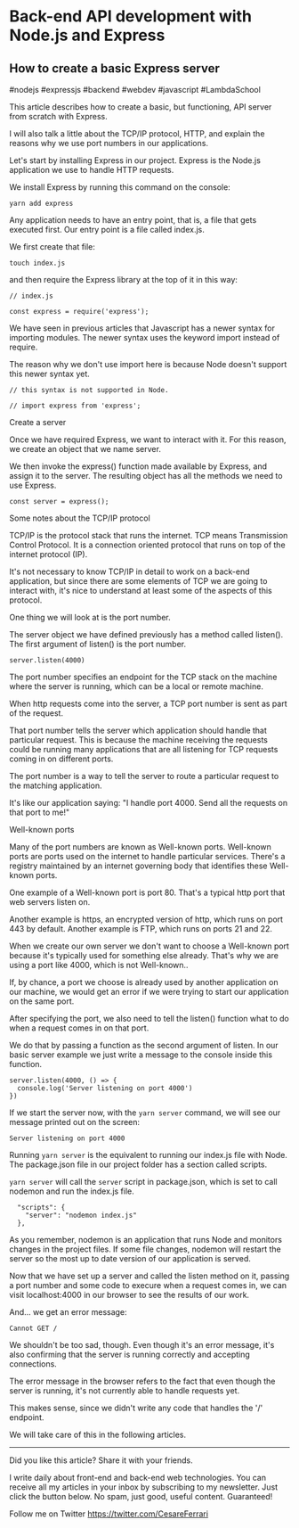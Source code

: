 # Back-end API development with Node.js and Express
## How to create a basic Express server 

  #nodejs #expressjs #backend #webdev #javascript #LambdaSchool


This article describes how to create a basic, but functioning, API server from scratch with Express.
  
I will also talk a little about the TCP/IP protocol, HTTP, and explain the reasons why we use port numbers in our applications.

Let's start by installing Express in our project. Express is the Node.js application we use to handle HTTP requests.

We install Express by running this command on the console:

```
yarn add express
```

Any application needs to have an entry point, that is, a file that gets executed first. Our entry point is a file called index.js.

We first create that file:

```
touch index.js
```

and then require the Express library at the top of it in this way:

```
// index.js

const express = require('express');
```

We have seen in previous articles that Javascript has a newer syntax for importing modules. The newer syntax uses the keyword import instead of require.

The reason why we don't use import here is because Node doesn't support this newer syntax yet.

```
// this syntax is not supported in Node.

// import express from 'express'; 
```

Create a server

Once we have required Express, we want to interact with it.  For this reason, we create an object that we name server.

We then invoke the express() function made available by Express, and assign it to the server. The resulting object has all the methods we need to use Express.

```
const server = express();
```

Some notes about the TCP/IP protocol

TCP/IP is the protocol stack that runs the internet.
TCP means Transmission Control Protocol. It is a connection oriented protocol that runs on top of the internet protocol (IP).

It's not necessary to know TCP/IP in detail to work on a back-end application, but since there are some elements of TCP we are going to interact with, it's nice to understand at least some of the aspects of this protocol.

One thing we will look at is the port number.

The server object we have defined previously has a method called listen().
The first argument of listen() is the port number.

```
server.listen(4000)
```

The port number specifies an endpoint for the TCP stack on the machine where the server is running, which can be a local or remote machine.

When http requests come into the server, a TCP port number is sent as part of the request. 

That port number tells the server which application should handle that
particular request.
This is because the machine receiving the requests could be running many applications that are all listening for TCP requests coming in on different ports.

The port number is a way to tell the server to route a particular request to the matching application.

It's like our application saying: "I handle port 4000. Send all the requests on that port to me!"



Well-known ports

Many of the port numbers are known as Well-known ports. Well-known ports are ports used on the internet to handle particular services. There's a registry maintained by an internet governing body that identifies these Well-known ports.

One example of a Well-known port is port 80. That's a typical http port that web servers listen on.

Another example is https, an encrypted version of http, which runs on port 443 by default.
Another example is FTP, which runs on ports 21 and 22.

When we create our own server we don't want to choose a Well-known port because it's typically used for something else already. That's why we are using a port like 4000, which is not Well-known..

If, by chance, a port we choose is already used by another application on our machine, we would get an error if we were trying to start our application on the same port.

After specifying the port, we also need to tell the listen() function what to do
when a request comes in on that port.

We do that by passing a function as the second argument of listen. In our basic server example we just write a message to the console inside this function.

```
server.listen(4000, () => {
  console.log('Server listening on port 4000')
})
```

If we start the server now, with the `yarn server` command, we will see our message printed out on the screen:

```
Server listening on port 4000
```


Running `yarn server` is the equivalent to running our index.js file with Node.
The package.json file in our project folder has a section called scripts.

`yarn server` will call the `server` script in package.json, which is set to call nodemon and run the index.js file.

```
  "scripts": {
    "server": "nodemon index.js"
  },
```

As you remember, nodemon is an application that runs Node and monitors changes in the project files. If some file changes, nodemon will restart the server so the most up to date version of our application is served.

Now that we have set up a server and called the listen method on it, passing a port number and some code to execure when a request comes in, we can visit localhost:4000 in our browser to see the results of our work.

And... we get an error message:

```
Cannot GET /
```

We shouldn't be too sad, though. Even though it's an error message, it's also confirming that the server is running correctly and accepting connections.

The error message in the browser refers to the fact that even though the server is running, it's not currently able to handle requests yet.

This makes sense, since we didn't write any code that handles the '/' endpoint.  

We will take care of this in the following articles.


---

Did you like this article?  Share it with your friends. 

I write daily about front-end and back-end web technologies. 
You can receive all my articles in your inbox by subscribing to my newsletter. Just click the button below. No spam, just good, useful content. Guaranteed!

Follow me on Twitter
https://twitter.com/CesareFerrari
